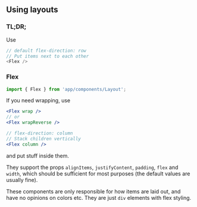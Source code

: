 ## Using layouts

### TL;DR;
Use
```js
// default flex-direction: row
// Put items next to each other
<Flex />
```
### Flex
```jsx
import { Flex } from 'app/components/Layout';

```

If you need wrapping, use
```jsx
<Flex wrap />
// or
<Flex wrapReverse />

// flex-direction: column
// Stack children vertically
<Flex column />
```
and put stuff inside them.

They support the props `alignItems`, `justifyContent`, `padding`, `flex` and `width`, which should be sufficient for most purposes (the default values are usually fine).

These components are only responsible for how items are laid out, and have no opinions on colors etc. They are just `div` elements with flex styling.

